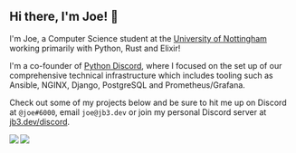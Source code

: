 ## Hi there, I'm Joe! 👋

I'm Joe, a Computer Science student at the [University of Nottingham](https://cs.nott.ac.uk) working primarily with Python, Rust and Elixir!

I'm a co-founder of [Python Discord](https://pythondiscord.com/), where I focused on the set up of our comprehensive technical infrastructure which includes tooling such as Ansible, NGINX, Django, PostgreSQL and Prometheus/Grafana.

Check out some of my projects below and be sure to hit me up on Discord at `@joe#6000`, email `joe@jb3.dev` or join my personal Discord server at [jb3.dev/discord](https://jb3.dev/discord).

<img align="left" src="https://github-readme-stats.vercel.app/api?username=jb3&count_private=true&line_height=21&show_icons=true&hide_border=true&theme=dracula"/>
<img align="left" src="https://github-readme-stats.vercel.app/api/top-langs/?username=jb3&layout=compact&card_width=250&hide_border=true&theme=dracula"/>
